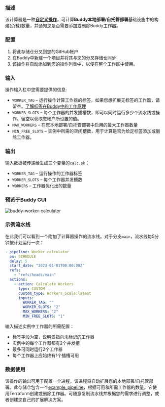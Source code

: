 ### 描述

该计算器是一种[**自定义操作**](https://docs.buddy.red/docs/pipelines/custom-actions)，可计算**Buddy本地部署/自托管部署**基础设施中的构建(负载)数量，并通知您是否需要添加或删除Buddy工作器。

### 配置

1. 将此存储仓分叉到您的GitHub帐户
2. 在Buddy中新建一个项目并将其与您的分叉存储仓同步
3. 该操作将自动添加到您的操作列表中，以便在整个工作区中使用。

### 输入

操作输入栏中您需要提供的信息:

- `WORKER_TAG` – 运行操作计算工作器的标签，如果您想扩展无标签的工作器，请留空。[了解标签在Buddy中的工作原理](https://docs.buddy.red/docs/on-premises/workers/workers-pipelines)
- `WORKER_SLOTS` – 每个工作器的并发插槽数，即可以同时运行多少个流水线或操作。留空以获取您帐户所设置的值。
- `MAX_WORKERS` – 在您本地部署/自托管部署中启用的最大工作器数量
- `MIN_FREE_SLOTS` – 实例中所需的空闲槽数，用于计算是否为给定标签添加或删除工作器。

### 输出

输入数据被传递给生成三个变量的`calc.sh`：

- `WORKER_TAG` – 运行操作的工作器标签
- `WORKER_SLOTS` – 每个工作器并发槽数
- `WORKERS` – 工作器优化出的数量

### 预览于Buddy GUI

![buddy-worker-calculator](https://user-images.githubusercontent.com/8556342/217527631-9c496bfa-957f-469f-8f0c-d8c81d5d7cc3.png)

### 示例流水线

在此我们可以看到一个附加了计算器操作的流水线。对于分支`main`，流水线每5分钟按计划运行一次：

```yaml
- pipeline: Worker calculator
  on: SCHEDULE
  delay: 5
  start_date: "2023-01-01T00:00:00Z"
  refs:
    - "refs/heads/main"
  actions:
    - action: Calculate Workers
      type: CUSTOM
      custom_type: Workers_Scale:latest
      inputs:
        WORKER_TAG: ""
        WORKER_SLOTS: "2"
        MAX_WORKERS: "2"
        MIN_FREE_SLOTS: "1"
```

输入描述实例中工作器的所需配置：

- 标签字段为空，说明仅指向未标记的工作器
- 实例中的每个工作器都有2个并发槽
- 最多可同时运行2个工作器
- 每个工作器上应始终有1个插槽可用

### 数据使用

该操作的输出可用于配置一个进程，该进程将自动扩展您的本地部署/自托管部署。此存储仓包含一个[example_pipeline](https://github.com/buddy-red/workers-scale/tree/main/example_pipeline)，根据可用和所需工作器的数量，它使用Terraform创建或删除工作器。可随意复制流水线并根据您的需求进行调整，或者创建您自己的扩展解决方案。
